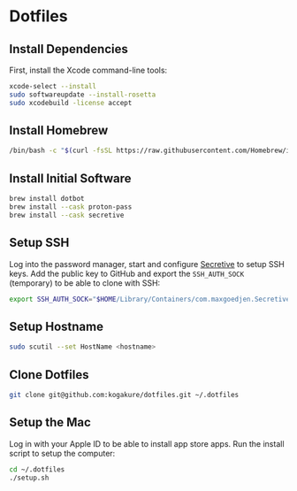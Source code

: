 # Dotfiles

## Install Dependencies

First, install the Xcode command-line tools:

```sh
xcode-select --install
sudo softwareupdate --install-rosetta
sudo xcodebuild -license accept
```

## Install Homebrew

```sh
/bin/bash -c "$(curl -fsSL https://raw.githubusercontent.com/Homebrew/install/HEAD/install.sh)"
```

## Install Initial Software

```sh
brew install dotbot
brew install --cask proton-pass
brew install --cask secretive
```

## Setup SSH

Log into the password manager, start and configure [Secretive](https://github.com/maxgoedjen/secretive) to setup SSH keys. Add the public key to GitHub and export the `SSH_AUTH_SOCK` (temporary) to be able to clone with SSH:

```sh
export SSH_AUTH_SOCK="$HOME/Library/Containers/com.maxgoedjen.Secretive.SecretAgent/Data/socket.ssh"
```

## Setup Hostname

```sh
sudo scutil --set HostName <hostname>
```

## Clone Dotfiles

```sh
git clone git@github.com:kogakure/dotfiles.git ~/.dotfiles
```

## Setup the Mac

Log in with your Apple ID to be able to install app store apps. Run the install script to setup the computer:

```sh
cd ~/.dotfiles
./setup.sh
```
